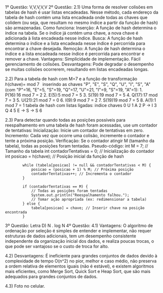 1º Questão: V,V,V,V,V
2º Questão:
  2.1) Uma forma de resolver colisões em tabelas de hash é usar listas encadeadas.
       Nesse método, cada endereço da tabela de hash contém uma lista encadeada onde todas as chaves que colidem (ou seja, que resultam no mesmo índice a partir da função de hash) são armazenadas.
       Como funciona:
       Inserção: A função de hash determina o índice na tabela. Se o índice já contém uma chave, a nova chave é adicionada à lista encadeada nesse índice.
       Busca: A função de hash determina o índice e a lista encadeada nesse índice é percorrida para encontrar a chave desejada.
       Remoção: A função de hash determina o índice e a lista encadeada nesse índice é percorrida para encontrar e remover a chave.
       Vantagens:
       Simplicidade de implementação.
       Fácil gerenciamento de colisões.
       Desvantagens:
       Pode degradar o desempenho se muitas colisões ocorrerem, resultando em listas encadeadas longas.

  2.2) Para a tabela de hash com M=7 e a função de transformação ℎ(chave)= mod 7
       inserindo as chaves "P", "E", "S", "Q", "U", "I", "S", "A" (com "P"=16, "E"=5, "S"=19, "Q"=17, "U"=21, "I"=9, "S"=19, "A"=1):
       1. P(16):16 mod 7 = 2
       2. E(5):5 mod 7 = 5
       3. S(19):19 mod 7 = 5
       4. Q(17):17 mod 7 = 3
       5. U(21):21 mod 7 = 0
       6. I(9):9 mod 7 = 2
       7. S(19)19 mod 7 = 5
       8. A(1):1 mod 7 = 1
       tabela de hash com listas ligadas:
       indice             chaves
       0                  U
       1                  A
       2                  P -> I
       3                  Q
       4
       5                  E -> S -> S
       6
       
 2.3) Para detectar quando todas as posições possíveis para reespalhamento em uma tabela de hash foram acessadas, use um contador de tentativas:
         Inicialização: Inicie um contador de tentativas em zero.
         Incremento: Cada vez que ocorre uma colisão, incremente o contador e tente a próxima posição.
         Verificação: Se o contador atingir M (tamanho da tabela), todas as posições foram tentadas.
         Pseudo-código:
            int M = 7; // Tamanho da tabela
            int contadorTentativas = 0; // Inicialização do contador
            int posicao = h(chave); // Posição inicial da função de hash
            
            while (tabela[posicao] != null && contadorTentativas < M) {
                posicao = (posicao + 1) % M; // Próxima posição
                contadorTentativas++; // Incrementa o contador
            }
            
            if (contadorTentativas == M) {
                // Todas as posições foram tentadas
                System.out.println("Reespalhamento falhou.");
                // Tomar ação apropriada (ex: redimensionar a tabela)
            } else {
                tabela[posicao] = chave; // Inserir chave na posição encontrada
            }

3º Questão: Letra D) N . log N
4º Questão:
   4.1) Vantagens: O algoritmo de ordenação por seleção é simples de entender e implementar, 
        não requer estruturas de dados adicionais,
        tem um desempenho consistente independente da organização inicial dos dados, 
        e realiza poucas trocas, o que pode ser vantajoso se o custo de troca for alto.

   4.2) Desvantagens: É ineficiente para grandes conjuntos de dados devido à complexidade de tempo O(n^2) no pior, melhor e caso médio, 
        não preserva a ordem relativa de elementos iguais (não é estável), 
        e existem algoritmos mais eficientes, como Merge Sort, Quick Sort e Heap Sort, que são mais adequados para grandes conjuntos de dados.

   4.3) Foto no celular.
   
